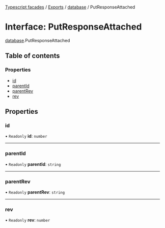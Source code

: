 [Typescript facades](../index.md) / [Exports](../modules.md) / [database](../modules/database.md) / PutResponseAttached

# Interface: PutResponseAttached

[database](../modules/database.md).PutResponseAttached

## Table of contents

### Properties

- [id](database.PutResponseAttached.md#id)
- [parentId](database.PutResponseAttached.md#parentid)
- [parentRev](database.PutResponseAttached.md#parentrev)
- [rev](database.PutResponseAttached.md#rev)

## Properties

### id

• `Readonly` **id**: `number`

___

### parentId

• `Readonly` **parentId**: `string`

___

### parentRev

• `Readonly` **parentRev**: `string`

___

### rev

• `Readonly` **rev**: `number`
